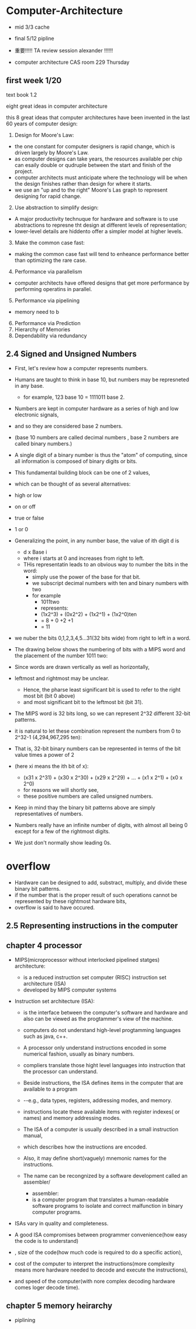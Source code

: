 # Computer-Architecture

- mid 3/3 cache
- final 5/12  pipline


- 重要!!!!! TA review session alexander !!!!!!


- computer architecture CAS room 229 Thursday

## first week  1/20

text book  1.2

eight great ideas in computer architecture

this 8 great ideas that computer architectures have been invented in the last 60 years of computer design:

1. Design for Moore's Law:
- the one constant for computer designers is  rapid change, which is driven largely by Moore's Law.
- as computer designs can take years, the resources available per chip can esaily double or qudruple between the start and finish of the project.
- computer architects must anticipate where the technology will be when the design finishes rather than design for where it starts.
- we use an "up and to the right" Moore's Las graph to represent designing for rapid change.

2. Use abstraction to simplify design:
- A major productivity technuque for hardware and software is to use abstractions to represne tht design at different levels of representation;
- lower-level details are hiddento offer a simpler model at higher levels.
3. Make the common case fast:
- making the common case fast will tend to enheance performance better than optimizing the rare case.
4. Performance via parallelism
- computer architects have offered designs that get more performance by performing operatins  in parallel.
5. Performance via pipelining
- memory need to b
6. Performance via Prediction
7.  Hierarchy of Memories
8. Dependability via redundancy


## 2.4 Signed and Unsigned Numbers

- First, let's review how a computer represents numbers.
- Humans are taught to think in base 10, but numbers may be represneted in any base.
  - for example, 123 base 10 = 1111011 base 2.

- Numbers are kept in computer hardware as a series of high and low electronic signals,
- and so they are considered base 2 numbers.
- (base 10 numbers are called decimal numbers , base 2 numbers are called binary numbers.)

- A single digit of a binary number is thus the "atom" of computing, since all information is composed of binary digits or bits.
- This fundamental building block can be one of 2 values,
- which can be thought of as several alternatives:
 - high or low
 - on or off
 - true or false
 - 1 or 0

- Generalizing the point, in any number base, the value of ith digit d is 
  - d x Base i
  - where i starts at 0 and increases from right to left.
  - THis representatin leads to an obvious way to number the bits in the word:
    - simply use the power of the base for that bit.
    - we subscript decimal numbers with ten and binary numbers with two
    - for example 
      - 1011two
      - represents:
      - (1x2^3) + (0x2^2) + (1x2^1) + (1x2^0)ten
      -  = 8 + 0 +2 +1
      -  = 11
 
 - we nuber the bits 0,1,2,3,4,5...31(32 bits wide) from right to left in a word.
 - The drawing below shows the numbering of bits with a MIPS word and the placement of the number 1011 two: 

- Since words are drawn vertically as well as horizontally, 
- leftmost and rightmost may be unclear.
  - Hence, the pharse least significant bit is used to refer to the right most bit (bit 0 above)
  - and most significant bit to the leftmost bit (bit 31).

- The MIPS word is 32 bits long, so we can represent 2^32 different 32-bit patterns.
- it is natural to let these combination represent the numbers from 0 to 2^32-1 (4,294,967,295 ten):


- That is, 32-bit binary numbers can be represented in terms of the bit value times a power of 2
- (here xi means the ith bit of x):
   - (x31 x 2^31) + (x30 x 2^30) + (x29 x 2^29) + ... + (x1 x 2^1) + (x0 x 2^0)
   - for reasons we will shortly see,
   - these positive numbers are called unsigned numbers. 

- Keep in mind thay the binary bit patterns above are simply representatives of numbers.
- Numbers really have an infinite number of digits, with almost all being 0 except for a few of the rightmost digits.
- We just don't normally show leading 0s.

# overflow
- Hardware can be designed to add, substract, multiply, and divide these binary bit patterns.
- if the number that is the proper result of such operations cannot be represented by these rightmost hardware bits,
- overflow is said to have occured.




## 2.5 Representing instructions in the computer

## chapter 4 processor
- MIPS(microprocessor without interlocked pipelined statges) architecture:
  - is a reduced instruction set computer (RISC) instruction set architecture (ISA)
  - developed by MIPS computer systems
- Instruction set architecture (ISA):
  - is the interface between the computer's software and hardware and also can be viewed as the progtammer's view of the machine.
  - computers do not understand high-level progtamming languages such as java, c++.
  - A processor only understand instructions encoded in some numerical fashion, usually as binary numbers.
  - compliers translate those hight level languages into instruction that the processor can understand.
  
  - Beside instructions, the ISA defines items in the computer that are available to a program
  -  --e.g., data types, registers, addressing modes, and memory.
   - instructions locate these available items with register indexes( or names) and memory addressing modes.
   
  - The ISA of a computer is usually described in a small instruction manual,
  -  which describes how the instructions are encoded.
  -  Also, it may define short(vaguely) mnemonic names for the instructions.
  -  The name can be recongnized by a software development called an assembler/
     - assembler:
     - is a computer program that translates a human-readable software programs to isolate and correct malfunction in binary computer programs.  


- ISAs vary in quality and completeness.
- A good ISA compromises between programmer convenience(how easy the code is to understand)
- , size of the code(how much code is required to do a specific action),
- cost of the computer to interpret the instructions(more complexity means more hardware needed to decode and execute the instructions),
- and speed of the computer(with nore complex decoding hardware comes loger decode time).

## chapter 5 memory heirarchy
- piplining

